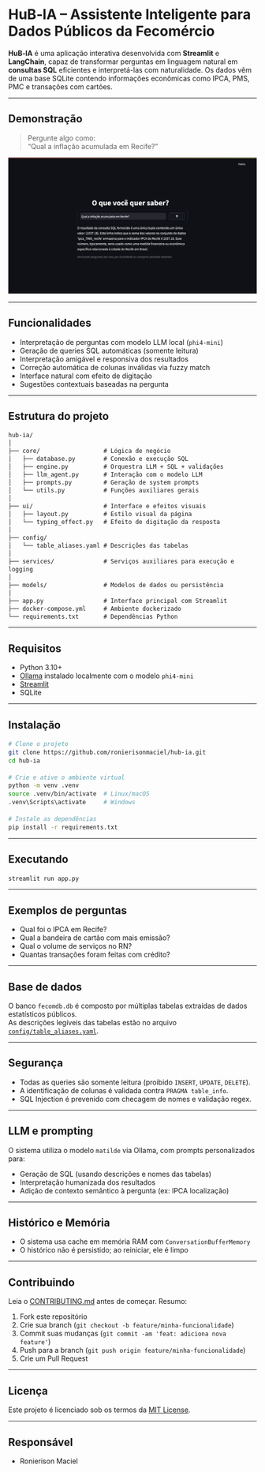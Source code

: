 # HuB‑IA – Assistente Inteligente para Dados Públicos da Fecomércio

**HuB‑IA** é uma aplicação interativa desenvolvida com **Streamlit** e **LangChain**, capaz de transformar perguntas em linguagem natural em **consultas SQL** eficientes e interpretá-las com naturalidade. Os dados vêm de uma base SQLite contendo informações econômicas como IPCA, PMS, PMC e transações com cartões.

---

## Demonstração
> Pergunte algo como:  
> “Qual a inflação acumulada em Recife?”

<div style="text-align: center;">
  <img src="demo.png" width="700"/>
</div>

---

## Funcionalidades

- Interpretação de perguntas com modelo LLM local (`phi4-mini`)
- Geração de queries SQL automáticas (somente leitura)
- Interpretação amigável e responsiva dos resultados
- Correção automática de colunas inválidas via fuzzy match
- Interface natural com efeito de digitação
- Sugestões contextuais baseadas na pergunta

---

## Estrutura do projeto

```plaintext
hub-ia/
│
├── core/                  # Lógica de negócio
│   ├── database.py        # Conexão e execução SQL
│   ├── engine.py          # Orquestra LLM + SQL + validações
│   ├── llm_agent.py       # Interação com o modelo LLM
│   ├── prompts.py         # Geração de system prompts
│   └── utils.py           # Funções auxiliares gerais
│
├── ui/                    # Interface e efeitos visuais
│   ├── layout.py          # Estilo visual da página
│   └── typing_effect.py   # Efeito de digitação da resposta
│
├── config/
│   └── table_aliases.yaml # Descrições das tabelas
│
├── services/              # Serviços auxiliares para execução e logging
│
├── models/                # Modelos de dados ou persistência
│
├── app.py                 # Interface principal com Streamlit
├── docker-compose.yml     # Ambiente dockerizado
└── requirements.txt       # Dependências Python
```

---

## Requisitos

* Python 3.10+
* [Ollama](https://ollama.com/) instalado localmente com o modelo `phi4-mini`
* [Streamlit](https://streamlit.io/)
* SQLite

---

## Instalação

```bash
# Clone o projeto
git clone https://github.com/ronierisonmaciel/hub-ia.git
cd hub-ia

# Crie e ative o ambiente virtual
python -m venv .venv
source .venv/bin/activate  # Linux/macOS
.venv\Scripts\activate     # Windows

# Instale as dependências
pip install -r requirements.txt
```

---

## Executando

```bash
streamlit run app.py
```

---

## Exemplos de perguntas

- Qual foi o IPCA em Recife?
- Qual a bandeira de cartão com mais emissão?
- Qual o volume de serviços no RN?
- Quantas transações foram feitas com crédito?

---

## Base de dados

O banco `fecomdb.db` é composto por múltiplas tabelas extraídas de dados estatísticos públicos.  
As descrições legíveis das tabelas estão no arquivo [`config/table_aliases.yaml`](config/table_aliases.yaml).

---

## Segurança

* Todas as queries são somente leitura (proibido `INSERT`, `UPDATE`, `DELETE`).
* A identificação de colunas é validada contra `PRAGMA table_info`.
* SQL Injection é prevenido com checagem de nomes e validação regex.

---

## LLM e prompting

O sistema utiliza o modelo `matilde` via Ollama, com prompts personalizados para:

- Geração de SQL (usando descrições e nomes das tabelas)
- Interpretação humanizada dos resultados
- Adição de contexto semântico à pergunta (ex: IPCA localização)

---

## Histórico e Memória

- O sistema usa cache em memória RAM com `ConversationBufferMemory`
- O histórico não é persistido; ao reiniciar, ele é limpo

---

## Contribuindo

Leia o [CONTRIBUTING.md](CONTRIBUTING.md) antes de começar. Resumo:

1. Fork este repositório
2. Crie sua branch (`git checkout -b feature/minha-funcionalidade`)
3. Commit suas mudanças (`git commit -am 'feat: adiciona nova feature'`)
4. Push para a branch (`git push origin feature/minha-funcionalidade`)
5. Crie um Pull Request

---

## Licença

Este projeto é licenciado sob os termos da [MIT License](LICENSE).

---

## Responsável

- Ronierison Maciel
